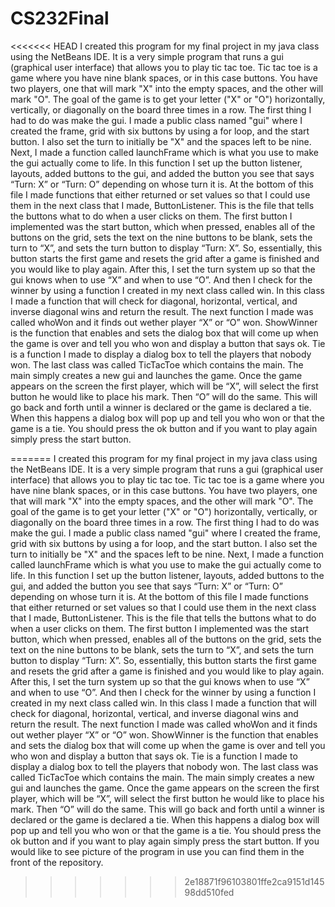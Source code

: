 ﻿# CS232Final

<<<<<<< HEAD
I created this program for my final project in my java class using the NetBeans IDE. It is a very simple program that runs a gui (graphical user interface) that allows you to play tic tac toe. Tic tac toe is a game where you have nine blank spaces, or in this case buttons. You have two players, one that will mark "X" into the empty spaces, and the other will mark "O". The goal of the game is to get your letter ("X" or "O") horizontally, vertically, or diagonally on the board three times in a row. The first thing I had to do was make the gui. I made a public class named "gui" where I created the frame, grid with six buttons by using a for loop, and the start button. I also set the turn to initially be "X" and the spaces left to be nine. Next, I made a function called launchFrame which is what you use to make the gui actually come to life. In this function I set up the button listener, layouts, added buttons to the gui, and added the button you see that says “Turn: X” or “Turn: O” depending on whose turn it is. At the bottom of this file I made functions that either returned or set values so that I could use them in the next class that I made, ButtonListener. This is the file that tells the buttons what to do when a user clicks on them. The first button I implemented was the start button, which when pressed, enables all of the buttons on the grid, sets the text on the nine buttons to be blank, sets the turn to “X”, and sets the turn button to display “Turn: X”. So, essentially, this button starts the first game and resets the grid after a game is finished and you would like to play again. After this, I set the turn system up so that the gui knows when to use “X” and when to use “O”. And then I check for the winner by using a function I created in my next class called win. In this class I made a function that will check for diagonal, horizontal, vertical, and inverse diagonal wins and return the result. The next function I made was called whoWon and it finds out wether player “X” or “O” won. ShowWinner is the function that enables and sets the dialog box that will come up when the game is over and tell you who won and display a button that says ok. Tie is a function I made to display a dialog box to tell the players that nobody won. The last class was called TicTacToe which contains the main. The main simply creates a new gui and launches the game. Once the game appears on the screen the first player, which will be “X”, will select the first button he would like to place his mark. Then “O” will do the same. This will go back and forth until a winner is declared or the game is declared a tie. When this happens a dialog box will pop up and tell you who won or that the game is a tie. You should press the ok button and if you want to play again simply press the start button. 






=======
I created this program for my final project in my java class using the NetBeans IDE. It is a very simple program that runs a gui (graphical user interface) that allows you to play tic tac toe. Tic tac toe is a game where you have nine blank spaces, or in this case buttons. You have two players, one that will mark "X" into the empty spaces, and the other will mark "O". The goal of the game is to get your letter ("X" or "O") horizontally, vertically, or diagonally on the board three times in a row. The first thing I had to do was make the gui. I made a public class named "gui" where I created the frame, grid with six buttons by using a for loop, and the start button. I also set the turn to initially be "X" and the spaces left to be nine. Next, I made a function called launchFrame which is what you use to make the gui actually come to life. In this function I set up the button listener, layouts, added buttons to the gui, and added the button you see that says “Turn: X” or “Turn: O” depending on whose turn it is. At the bottom of this file I made functions that either returned or set values so that I could use them in the next class that I made, ButtonListener. This is the file that tells the buttons what to do when a user clicks on them. The first button I implemented was the start button, which when pressed, enables all of the buttons on the grid, sets the text on the nine buttons to be blank, sets the turn to “X”, and sets the turn button to display “Turn: X”. So, essentially, this button starts the first game and resets the grid after a game is finished and you would like to play again. After this, I set the turn system up so that the gui knows when to use “X” and when to use “O”. And then I check for the winner by using a function I created in my next class called win. In this class I made a function that will check for diagonal, horizontal, vertical, and inverse diagonal wins and return the result. The next function I made was called whoWon and it finds out wether player “X” or “O” won. ShowWinner is the function that enables and sets the dialog box that will come up when the game is over and tell you who won and display a button that says ok. Tie is a function I made to display a dialog box to tell the players that nobody won. The last class was called TicTacToe which contains the main. The main simply creates a new gui and launches the game. Once the game appears on the screen the first player, which will be “X”, will select the first button he would like to place his mark. Then “O” will do the same. This will go back and forth until a winner is declared or the game is declared a tie. When this happens a dialog box will pop up and tell you who won or that the game is a tie. You should press the ok button and if you want to play again simply press the start button. If you would like to see picture of the program in use you can find them in the front of the repository.
>>>>>>> 2e18871f96103801ffe2ca9151d14598dd510fed


